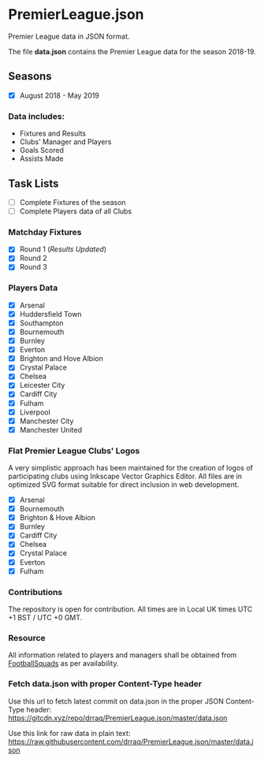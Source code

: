 # PremierLeague.json

Premier League data in JSON format.

The file **data.json** contains the Premier League data for the season 2018-19.

## Seasons

-   [x] August 2018 - May 2019

### Data includes:

-   Fixtures and Results
-   Clubs' Manager and Players
-   Goals Scored
-   Assists Made

## Task Lists

-   [ ] Complete Fixtures of the season
-   [ ] Complete Players data of all Clubs

### Matchday Fixtures

-   [x] Round 1 (_Results Updated_)
-   [x] Round 2
-   [x] Round 3

### Players Data

-   [x] Arsenal
-   [x] Huddersfield Town
-   [x] Southampton
-   [x] Bournemouth
-   [x] Burnley
-   [x] Everton
-   [x] Brighton and Hove Albion
-   [x] Crystal Palace
-   [x] Chelsea
-   [x] Leicester City
-   [x] Cardiff City
-   [x] Fulham
-   [x] Liverpool
-   [x] Manchester City
-   [x] Manchester United

### Flat Premier League Clubs' Logos

A very simplistic approach has been maintained for the creation of logos of participating clubs using Inkscape Vector Graphics Editor. All files are in optimized SVG format suitable for direct inclusion in web development.

-   [x] Arsenal
-   [x] Bournemouth
-   [x] Brighton & Hove Albion
-   [x] Burnley
-   [x] Cardiff City
-   [x] Chelsea
-   [x] Crystal Palace
-   [x] Everton
-   [x] Fulham

### Contributions

The repository is open for contribution.
All times are in Local UK times UTC +1 BST / UTC +0 GMT.

### Resource

All information related to players and managers shall be obtained from [FootballSquads](http://www.footballsquads.co.uk/) as per availability.

### Fetch data.json with proper Content-Type header

Use this url to fetch latest commit on data.json in the proper JSON Content-Type header:
<https://gitcdn.xyz/repo/drraq/PremierLeague.json/master/data.json>

Use this link for raw data in plain text:
<https://raw.githubusercontent.com/drraq/PremierLeague.json/master/data.json>
